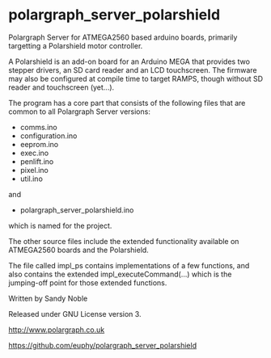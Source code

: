 polargraph_server_polarshield
=============================

Polargraph Server for ATMEGA2560 based arduino boards, primarily targetting a Polarshield motor controller.

A Polarshield is an add-on board for an Arduino MEGA that provides two stepper drivers, an SD card reader and 
an LCD touchscreen. The firmware may also be configured at compile time to target RAMPS, though without SD reader and touchscreen (yet...).

The program has a core part that consists of the following files that are common to all Polargraph Server versions:

- comms.ino
- configuration.ino
- eeprom.ino
- exec.ino
- penlift.ino
- pixel.ino
- util.ino

and 
- polargraph_server_polarshield.ino

which is named for the project.

The other source files include the extended functionality available on ATMEGA2560 boards
and the Polarshield.

The file called impl_ps contains implementations of a few functions, and also
contains the extended impl_executeCommand(...) which is the jumping-off point for those 
extended functions.


Written by Sandy Noble

Released under GNU License version 3.

http://www.polargraph.co.uk

https://github.com/euphy/polargraph_server_polarshield
